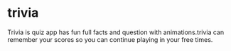 # trivia
Trivia is quiz app has fun full facts and question with animations.trivia can remember your scores so you can continue playing in your free times.
